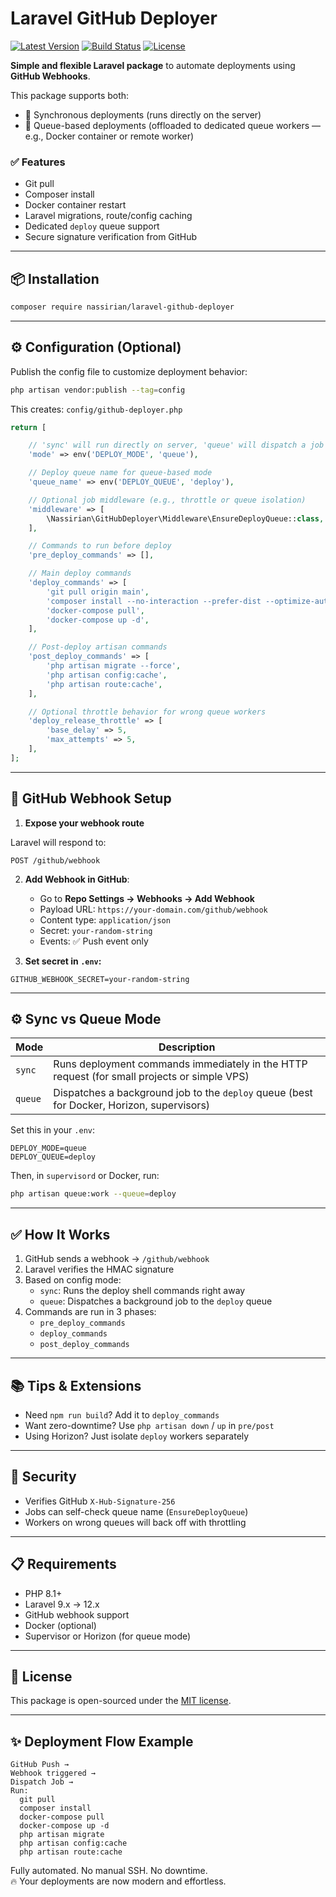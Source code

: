 # Laravel GitHub Deployer
[![Latest Version](https://img.shields.io/packagist/v/nassirian/laravel-github-deployer.svg?style=flat-square)](https://packagist.org/packages/nassirian/laravel-github-deployer)
[![Build Status](https://github.com/nassirian/laravel-github-deployer/actions/workflows/run-tests.yml/badge.svg)](https://github.com/nassirian/laravel-github-deployer/actions)
[![License](https://img.shields.io/github/license/nassirian/laravel-github-deployer.svg?style=flat-square)](https://github.com/nassirian/laravel-github-deployer/blob/main/LICENSE)

**Simple and flexible Laravel package** to automate deployments using **GitHub Webhooks**.

This package supports both:

- 🔁 Synchronous deployments (runs directly on the server)
- 🧵 Queue-based deployments (offloaded to dedicated queue workers — e.g., Docker container or remote worker)

### ✅ Features

- Git pull
- Composer install
- Docker container restart
- Laravel migrations, route/config caching
- Dedicated `deploy` queue support
- Secure signature verification from GitHub

---

## 📦 Installation

```bash
composer require nassirian/laravel-github-deployer
```

---

## ⚙️ Configuration (Optional)

Publish the config file to customize deployment behavior:

```bash
php artisan vendor:publish --tag=config
```

This creates: `config/github-deployer.php`

```php
return [

    // 'sync' will run directly on server, 'queue' will dispatch a job to deploy queue
    'mode' => env('DEPLOY_MODE', 'queue'),

    // Deploy queue name for queue-based mode
    'queue_name' => env('DEPLOY_QUEUE', 'deploy'),

    // Optional job middleware (e.g., throttle or queue isolation)
    'middleware' => [
        \Nassirian\GitHubDeployer\Middleware\EnsureDeployQueue::class,
    ],

    // Commands to run before deploy
    'pre_deploy_commands' => [],

    // Main deploy commands
    'deploy_commands' => [
        'git pull origin main',
        'composer install --no-interaction --prefer-dist --optimize-autoloader',
        'docker-compose pull',
        'docker-compose up -d',
    ],

    // Post-deploy artisan commands
    'post_deploy_commands' => [
        'php artisan migrate --force',
        'php artisan config:cache',
        'php artisan route:cache',
    ],

    // Optional throttle behavior for wrong queue workers
    'deploy_release_throttle' => [
        'base_delay' => 5,
        'max_attempts' => 5,
    ],
];
```

---

## 📡 GitHub Webhook Setup

1. **Expose your webhook route**

Laravel will respond to:

```
POST /github/webhook
```

2. **Add Webhook in GitHub**:
   - Go to **Repo Settings → Webhooks → Add Webhook**
   - Payload URL: `https://your-domain.com/github/webhook`
   - Content type: `application/json`
   - Secret: `your-random-string`
   - Events: ✅ Push event only

3. **Set secret in `.env`:**

```env
GITHUB_WEBHOOK_SECRET=your-random-string
```

---

## ⚙️ Sync vs Queue Mode

| Mode | Description |
|------|-------------|
| `sync` | Runs deployment commands immediately in the HTTP request (for small projects or simple VPS) |
| `queue` | Dispatches a background job to the `deploy` queue (best for Docker, Horizon, supervisors) |

Set this in your `.env`:

```env
DEPLOY_MODE=queue
DEPLOY_QUEUE=deploy
```

Then, in `supervisord` or Docker, run:

```bash
php artisan queue:work --queue=deploy
```

---

## ✅ How It Works

1. GitHub sends a webhook → `/github/webhook`
2. Laravel verifies the HMAC signature
3. Based on config mode:
   - `sync`: Runs the deploy shell commands right away
   - `queue`: Dispatches a background job to the `deploy` queue
4. Commands are run in 3 phases:
   - `pre_deploy_commands`
   - `deploy_commands`
   - `post_deploy_commands`

---

## 📚 Tips & Extensions

- Need `npm run build`? Add it to `deploy_commands`
- Want zero-downtime? Use `php artisan down` / `up` in `pre/post`
- Using Horizon? Just isolate `deploy` workers separately

---

## 🔐 Security

- Verifies GitHub `X-Hub-Signature-256`
- Jobs can self-check queue name (`EnsureDeployQueue`)
- Workers on wrong queues will back off with throttling

---

## 📋 Requirements

- PHP 8.1+
- Laravel 9.x → 12.x
- GitHub webhook support
- Docker (optional)
- Supervisor or Horizon (for queue mode)

---

## 💼 License

This package is open-sourced under the [MIT license](LICENSE).

---

## ✨ Deployment Flow Example

```plaintext
GitHub Push →
Webhook triggered →
Dispatch Job →
Run:
  git pull
  composer install
  docker-compose pull
  docker-compose up -d
  php artisan migrate
  php artisan config:cache
  php artisan route:cache
```

Fully automated. No manual SSH. No downtime.  
🔥 Your deployments are now modern and effortless.
